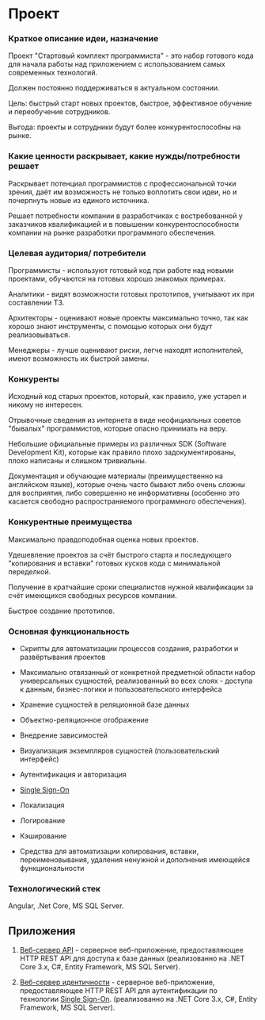﻿# Проект


### Краткое описание идеи, назначение


Проект "Стартовый комплект программиста" - это набор готового кода для начала работы над
приложением с использованием самых современных технологий.

Должен постоянно поддерживаться в актуальном состоянии. 

Цель: быстрый старт новых проектов, быстрое, эффективное обучение и переобучение сотрудников. 

Выгода: проекты и сотрудники будут более конкурентоспособны на рынке.


### Какие ценности раскрывает, какие нужды/потребности решает


Раскрывает потенциал программистов с профессиональной точки зрения, даёт им возможность
не только воплотить свои идеи, но и почерпнуть новые из единого источника.

Решает потребности компании в разработчиках с востребованной у заказчиков квалификацией
и в повышении конкурентоспособности компании на рынке разработки программного обеспечения.


### Целевая аудитория/ потребители


Программисты - используют готовый код при работе над новыми проектами, обучаются на готовых хорошо знакомых примерах.

Аналитики - видят возможности готовых прототипов, учитывают их при составлении ТЗ.

Архитекторы - оценивают новые проекты максимально точно, так как хорошо знают инструменты,
с помощью которых они будут реализовываться.

Менеджеры - лучше оценивают риски, легче находят исполнителей, имеют возможность их быстрой замены.


### Конкуренты


Исходный код старых проектов, который, как правило, уже устарел и никому не интересен.

Отрывочные сведения из интернета в виде неофициальных советов "бывалых" программистов,
которые опасно принимать на веру.

Небольшие официальные примеры из различных SDK (Software Development Kit), которые как
правило плохо задокументированы, плохо написаны и слишком тривиальны.

Документация и обучающие материалы (преимущественно на английском языке), которые очень
часто бывают либо очень сложны для восприятия, либо совершенно не информативны
(особенно это касается свободно распространяемого программного обеспечения).


### Конкурентные преимущества


Максимально правдоподобная оценка новых проектов.

Удешевление проектов за счёт быстрого старта и последующего "копирования и вставки" 
готовых кусков кода с минимальной переделкой.

Получение в кратчайшие сроки специалистов нужной квалификации за счёт имеющихся
свободных ресурсов компании.

Быстрое создание прототипов.


### Основная функциональность


- Скрипты для автоматизации процессов создания, разработки и развёртывания проектов

- Максимально отвязанный от конкретной предметной области набор универсальных сущностей,
реализованный во всех слоях - доступа к данным, бизнес-логики и пользовательского интерфейса

- Хранение сущностей в реляционной базе данных

- Объектно-реляционное отображение

- Внедрение зависимостей

- Визуализация экземпляров сущностей (пользовательский интерфейс)

- Аутентификация и авторизация

- [Single Sign-On](https://ru.wikipedia.org/wiki/Технология_единого_входа)

- Локализация

- Логирование

- Кэширование

- Средства для автоматизации копирования, вставки, переименовывания, удаления ненужной
и дополнения имеющейся функциональности


### Технологический стек


Angular, .Net Core, MS SQL Server.


## Приложения


1. [Веб-сервер API](./Makc2020.Apps.Api.Web/README.md) - серверное веб-приложение, предоставляющее
HTTP REST API для доступа к базе данных
(реализованно на .NET Core 3.x, C#, Entity Framework, MS SQL Server).

2. [Веб-сервер идентичности](./Makc2020.Apps.IdentityServer.Web/README.md) - серверное веб-приложение,
предоставляющее HTTP REST API для аутентификации по технологии
[Single Sign-On](https://ru.wikipedia.org/wiki/Технология_единого_входа).
(реализованно на .NET Core 3.x, C#, Entity Framework, MS SQL Server).
